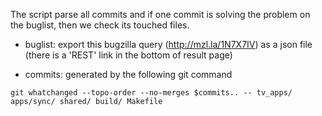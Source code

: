The script parse all commits and if one commit is solving the problem on the buglist, then we check its touched files.

- buglist: export this bugzilla query (http://mzl.la/1N7X7IV) as a json file (there is a 'REST' link in the bottom of result page)

- commits: generated by the following git command

`git whatchanged --topo-order --no-merges $commits.. -- tv_apps/ apps/sync/ shared/ build/ Makefile`
